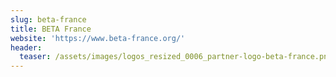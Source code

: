 ```yaml
---
slug: beta-france
title: BETA France
website: 'https://www.beta-france.org/'
header:
  teaser: /assets/images/logos_resized_0006_partner-logo-beta-france.png
---
```


